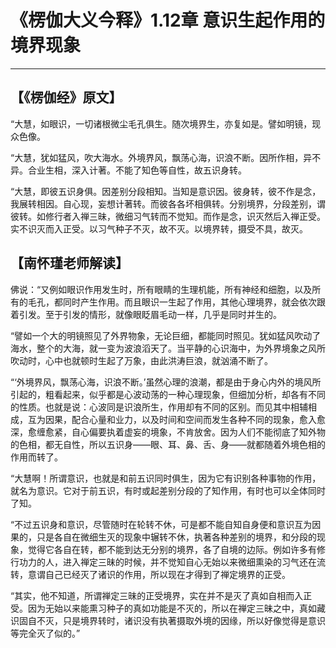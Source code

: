 # 《楞伽大义今释》1.12章 意识生起作用的境界现象

------

## 【《楞伽经》原文】

“大慧，如眼识，一切诸根微尘毛孔俱生。随次境界生，亦复如是。譬如明镜，现众色像。

“大慧，犹如猛风，吹大海水。外境界风，飘荡心海，识浪不断。因所作相，异不异。合业生相，深入计著。不能了知色等自性，故五识身转。

“大慧，即彼五识身俱。因差别分段相知。当知是意识因。彼身转，彼不作是念，我展转相因。自心现，妄想计著转。而彼各各坏相俱转。分别境界，分段差别，谓彼转。如修行者入禅三昧，微细习气转而不觉知。而作是念，识灭然后入禅正受。实不识灭而入正受。以习气种子不灭，故不灭。以境界转，摄受不具，故灭。

## 【南怀瑾老师解读】

佛说：“又例如眼识作用发生时，所有眼睛的生理机能，所有神经和细胞，以及所有的毛孔，都同时产生作用。而且眼识一生起了作用，其他心理境界，就会依次跟着引发。至于引发的情形，就像眼眨眉毛动一样，几乎是同时并生的。

“譬如一个大的明镜照见了外界物象，无论巨细，都能同时照见。犹如猛风吹动了海水，整个的大海，就一变为波浪滔天了。当平静的心识海中，为外界境象之风所吹动时，心中也就顿时生起了万象，由此洪涛巨浪，就汹涌不断了。

“‘外境界风，飘荡心海，识浪不断。’虽然心理的浪潮，都是由于身心内外的境风所引起的，粗看起来，似乎都是心波动荡的一种心理现象，但细加分析，却各有不同的性质。也就是说：心波同是识浪所生，作用却有不同的区别。而见其中相辅相成，互为因果，配合心量和业力，以及时间和空间而发生各种不同的现象，愈入愈深，愈缠愈紧，自心偏要执着虚妄的境象，不肯放舍。因为人们不能彻底了知外物的色相，都无自性，所以五识身——眼、耳、鼻、舌、身——就都随着外境色相的作用而转了。

“大慧啊！所谓意识，也就是和前五识同时俱生，因为它有识别各种事物的作用，就名为意识。它对于前五识，有时或起差别分段的了知作用，有时也可以全体同时了知。

“不过五识身和意识，尽管随时在轮转不休，可是都不能自知自身便和意识互为因果的，只是各自在微细生灭的现象中辗转不休，执著各种差别的境界，和分段的现象，觉得它各自在转，都不能到达无分别的境界，各了自境的边际。例如许多有修行功力的人，进入禅定三昧的时候，并不觉知自心无始以来微细熏染的习气还在流转，意谓自己已经灭了诸识的作用，所以现在才得到了禅定境界的正受。

“其实，他不知道，所谓禅定三昧的正受境界，实在并不是灭了真如自相而入正受。因为无始以来能熏习种子的真如功能是不灭的，所以在禅定三昧之中，真如藏识固自不灭，只是境界转时，诸识没有执著摄取外境的因缘，所以好像觉得是意识等完全灭了似的。”

